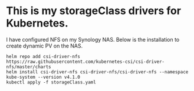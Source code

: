 # This is my storageClass drivers for Kubernetes.

I have configured NFS on my Synology NAS.  Below is the installation to create dynamic PV on the NAS.  

`helm repo add csi-driver-nfs https://raw.githubusercontent.com/kubernetes-csi/csi-driver-nfs/master/charts`  
`helm install csi-driver-nfs csi-driver-nfs/csi-driver-nfs --namespace kube-system --version v4.1.0`  
`kubectl apply -f storageClass.yaml`  

